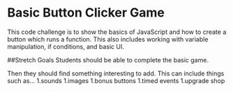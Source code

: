 # Basic Button Clicker Game

This code challenge is to show the basics of JavaScript and how to create a button which runs a function. This also includes working with variable manipulation, if conditions, and basic UI.

##Stretch Goals
Students should be able to complete the basic game.

Then they should find something interesting to add. This can include things such as...
1.sounds
1.images
1.bonus buttons
1.timed events
1.upgrade shop